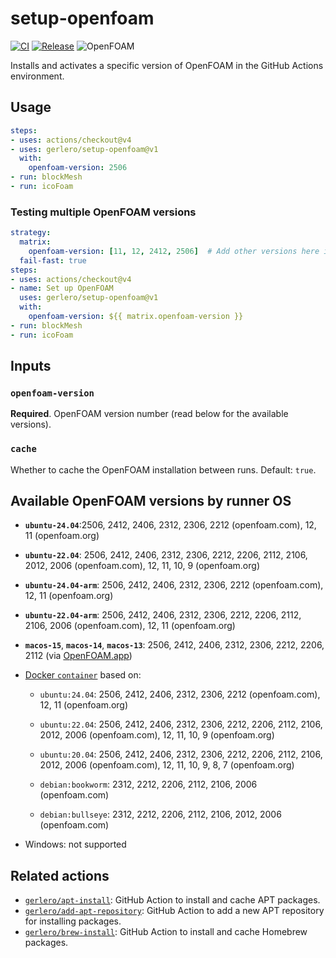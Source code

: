 # setup-openfoam

[![CI](https://github.com/gerlero/setup-openfoam/actions/workflows/ci.yml/badge.svg)](https://github.com/gerlero/setup-openfoam/actions/workflows/ci.yml)
[![Release](https://github.com/gerlero/setup-openfoam/actions/workflows/release.yml/badge.svg)](https://github.com/gerlero/setup-openfoam/actions/workflows/release.yml)
![OpenFOAM](https://img.shields.io/badge/openfoam-.com%20|%20.org-informational)

Installs and activates a specific version of OpenFOAM in the GitHub Actions environment.

## Usage

```yaml
steps:
- uses: actions/checkout@v4
- uses: gerlero/setup-openfoam@v1
  with:
    openfoam-version: 2506
- run: blockMesh
- run: icoFoam
```

### Testing multiple OpenFOAM versions

```yaml
strategy:
  matrix:
    openfoam-version: [11, 12, 2412, 2506]  # Add other versions here if needed
  fail-fast: true
steps:
- uses: actions/checkout@v4
- name: Set up OpenFOAM
  uses: gerlero/setup-openfoam@v1
  with:
    openfoam-version: ${{ matrix.openfoam-version }}
- run: blockMesh
- run: icoFoam
```

## Inputs

### `openfoam-version`

**Required**. OpenFOAM version number (read below for the available versions).

### `cache`

Whether to cache the OpenFOAM installation between runs. Default: `true`.

## Available OpenFOAM versions by runner OS

- **`ubuntu-24.04`**:2506, 2412, 2406, 2312, 2306, 2212 (openfoam.com), 12, 11 (openfoam.org)

- **`ubuntu-22.04`**: 2506, 2412, 2406, 2312, 2306, 2212, 2206, 2112, 2106, 2012, 2006 (openfoam.com), 12, 11, 10, 9 (openfoam.org)

- **`ubuntu-24.04-arm`**: 2506, 2412, 2406, 2312, 2306, 2212 (openfoam.com), 12, 11 (openfoam.org)

- **`ubuntu-22.04-arm`**: 2506, 2412, 2406, 2312, 2306, 2212, 2206, 2112, 2106, 2006 (openfoam.com), 12, 11 (openfoam.org)

- **`macos-15`**, **`macos-14`**, **`macos-13`**: 2506, 2412, 2406, 2312, 2306, 2212, 2206, 2112 (via [OpenFOAM.app](https://github.com/gerlero/openfoam-app))

- [Docker `container`](https://docs.github.com/en/actions/writing-workflows/choosing-where-your-workflow-runs/running-jobs-in-a-container) based on:

  - `ubuntu:24.04`: 2506, 2412, 2406, 2312, 2306, 2212 (openfoam.com), 12, 11 (openfoam.org)

  - `ubuntu:22.04`: 2506, 2412, 2406, 2312, 2306, 2212, 2206, 2112, 2106, 2012, 2006 (openfoam.com), 12, 11, 10, 9 (openfoam.org)

  - `ubuntu:20.04`: 2506, 2412, 2406, 2312, 2306, 2212, 2206, 2112, 2106, 2012, 2006 (openfoam.com), 12, 11, 10, 9, 8, 7 (openfoam.org)

  - `debian:bookworm`: 2312, 2212, 2206, 2112, 2106, 2006 (openfoam.com)

  - `debian:bullseye`: 2312, 2212, 2206, 2112, 2106, 2012, 2006 (openfoam.com)

- Windows: not supported

## Related actions

- [`gerlero/apt-install`](https://github.com/gerlero/apt-install): GitHub Action to install and cache APT packages.
- [`gerlero/add-apt-repository`](https://github.com/gerlero/add-apt-repository): GitHub Action to add a new APT repository for installing packages.
- [`gerlero/brew-install`](https://github.com/gerlero/brew-install): GitHub Action to install and cache Homebrew packages.

